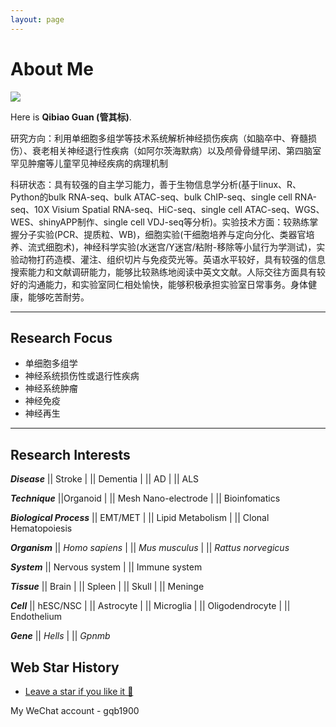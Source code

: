 ```yaml
---
layout: page
---
```


# About Me

<img src="https://mushan-guan.github.io/guanqibiao.jpg" class="floatpic">

Here is **Qibiao Guan (管其标)**.<br>

研究方向：利用单细胞多组学等技术系统解析神经损伤疾病（如脑卒中、脊髓损伤）、衰老相关神经退行性疾病（如阿尔茨海默病）以及颅骨骨缝早闭、第四脑室罕见肿瘤等儿童罕见神经疾病的病理机制

科研状态：具有较强的自主学习能力，善于生物信息学分析(基于linux、R、Python的bulk RNA-seq、bulk ATAC-seq、bulk ChIP-seq、single cell RNA-seq、10X Visium Spatial RNA-seq、HiC-seq、single cell ATAC-seq、WGS、WES、shinyAPP制作、single cell VDJ-seq等分析)。实验技术方面：较熟练掌握分子实验(PCR、提质粒、WB)，细胞实验(干细胞培养与定向分化、类器官培养、流式细胞术)，神经科学实验(水迷宫/Y迷宫/粘附-移除等小鼠行为学测试)，实验动物打药造模、灌注、组织切片与免疫荧光等。英语水平较好，具有较强的信息搜索能力和文献调研能力，能够比较熟练地阅读中英文文献。人际交往方面具有较好的沟通能力，和实验室同仁相处愉快，能够积极承担实验室日常事务。身体健康，能够吃苦耐劳。

---

## Research Focus

- 单细胞多组学
- 神经系统损伤性或退行性疾病
- 神经系统肿瘤
- 神经免疫
- 神经再生

---

## Research Interests

***Disease*** || Stroke | || Dementia | || AD | || ALS

***Technique*** ||Organoid | || Mesh Nano-electrode | || Bioinfomatics

***Biological Process*** || EMT/MET | || Lipid Metabolism | || Clonal Hematopoiesis

***Organism*** || *Homo sapiens* | || *Mus musculus* | || *Rattus norvegicus*

***System*** || Nervous system | || Immune system

***Tissue*** || Brain | || Spleen | || Skull | || Meninge

***Cell*** || hESC/NSC | || Astrocyte | || Microglia | || Oligodendrocyte | || Endothelium

***Gene*** || *Hells* | || *Gpnmb*



## Web Star History

- [Leave a star if you like it 🥰](https://github.com/mushan-guan/mushan-guan.github.io) 

My WeChat account - gqb1900

<br>

